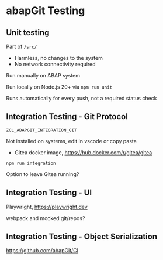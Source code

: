 # abapGit Testing

## Unit testing
Part of `/src/`

* Harmless, no changes to the system
* No network connectivity required

Run manually on ABAP system

Run locally on Node.js 20+ via `npm run unit`

Runs automatically for every push, not a required status check

## Integration Testing - Git Protocol

`ZCL_ABAPGIT_INTEGRATION_GIT`

Not installed on systems, edit in vscode or copy pasta

* Gitea docker image, https://hub.docker.com/r/gitea/gitea

`npm run integration`

Option to leave Gitea running?

## Integration Testing - UI
Playwright, https://playwright.dev

webpack and mocked git/repos?

## Integration Testing - Object Serialization
https://github.com/abapGit/CI
